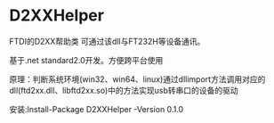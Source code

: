 # D2XXHelper
FTDI的D2XX帮助类 可通过该dll与FT232H等设备通讯。

<p>基于.net standard2.0开发。方便跨平台使用</p>
<p>原理：判断系统环境(win32、win64、linux)通过dllimport方法调用对应的dll(ftd2xx.dll、libftd2xx.so)中的方法实现usb转串口的设备的驱动</p>
<p>安装:Install-Package D2XXHelper -Version 0.1.0</p>


